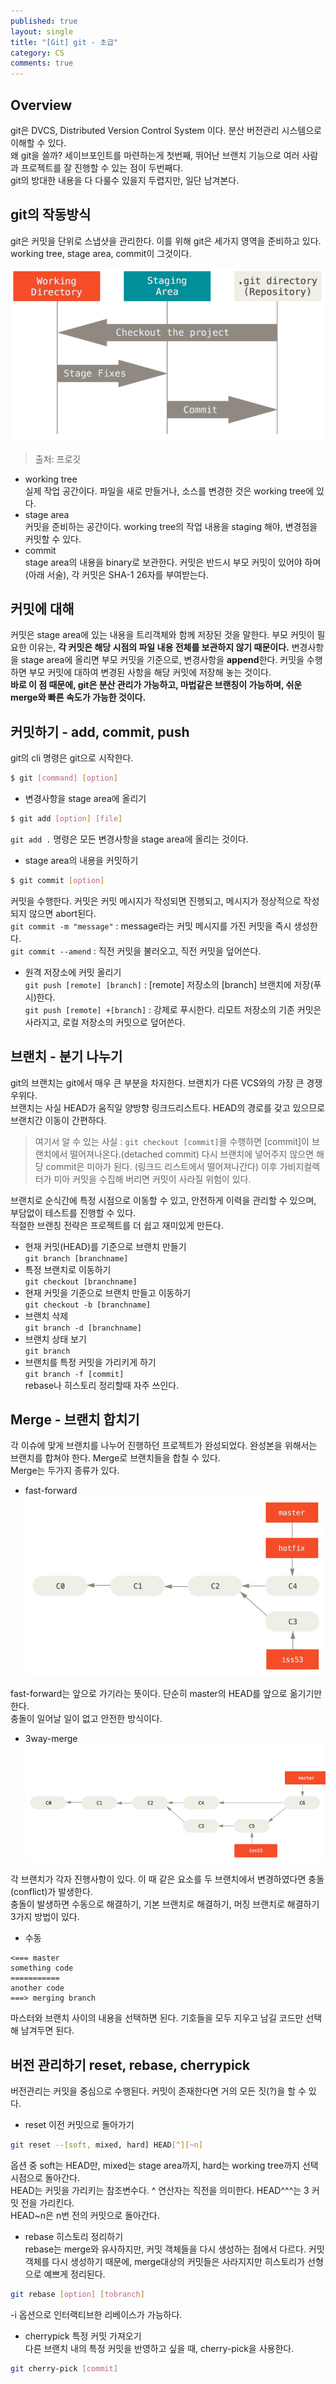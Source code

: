 ```yaml
---
published: true
layout: single
title: "[Git] git - 초급"
category: CS
comments: true
---
```


## Overview
git은 DVCS, Distributed Version Control System 이다. 분산 버전관리 시스템으로 이해할 수 있다.  
왜 git을 쓸까? 세이브포인트를 마련하는게 첫번째, 뛰어난 브랜치 기능으로 여러 사람과 프로젝트를 잘 진행할 수 있는 점이 두번째다.  
git의 방대한 내용을 다 다룰수 있을지 두렵지만, 일단 남겨본다.

## git의 작동방식
git은 커밋을 단위로 스냅샷을 관리한다. 이를 위해 git은 세가지 영역을 준비하고 있다.  
working tree, stage area, commit이 그것이다.  


![깃 구성](/../assets/areas.png)
>출처: 프로깃
- working tree  
실제 작업 공간이다. 파일을 새로 만들거나, 소스를 변경한 것은 working tree에 있다.
- stage area  
커밋을 준비하는 공간이다. working tree의 작업 내용을 staging 해야, 변경점을 커밋할 수 있다.  
- commit  
stage area의 내용을 binary로 보관한다. 커밋은 반드시 부모 커밋이 있어야 하며(아래 서술), 각 커밋은 SHA-1 26자를 부여받는다.

## 커밋에 대해
커밋은 stage area에 있는 내용을 트리객체와 함께 저장된 것을 말한다. 부모 커밋이 필요한 이유는, **각 커밋은 해당 시점의 파일 내용 전체를 보관하지 않기 때문이다.** 변경사항을 stage area에 올리면 부모 커밋을 기준으로, 변경사항을 **append**한다. 커밋을 수행하면 부모 커밋에 대하여 변경된 사항을 해당 커밋에 저장해 놓는 것이다.  
**바로 이 점 때문에, git은 분산 관리가 가능하고, 마법같은 브랜칭이 가능하며, 쉬운 merge와 빠른 속도가 가능한 것이다.**

## 커밋하기 - add, commit, push
git의 cli 명령은 git으로 시작한다.
```bash
$ git [command] [option]
```  
- 변경사항을 stage area에 올리기  
```bash
$ git add [option] [file]
```  
`git add .` 명령은 모든 변경사항을 stage area에 올리는 것이다.  
- stage area의 내용을 커밋하기  
```bash
$ git commit [option]
```
커밋을 수행한다. 커밋은 커밋 메시지가 작성되면 진행되고, 메시지가 정상적으로 작성되지 않으면 abort된다.  
`git commit -m "message"` : message라는 커밋 메시지를 가진 커밋을 즉시 생성한다.  
`git commit --amend` : 직전 커밋을 불러오고, 직전 커밋을 덮어쓴다.  
- 원격 저장소에 커밋 올리기  
`git push [remote] [branch]` : [remote] 저장소의 [branch] 브랜치에 저장(푸시)한다.  
`git push [remote] +[branch]` : 강제로 푸시한다. 리모트 저장소의 기존 커밋은 사라지고, 로컬 저장소의 커밋으로 덮어쓴다.  

## 브랜치 - 분기 나누기
git의 브랜치는 git에서 매우 큰 부분을 차지한다. 브랜치가 다른 VCS와의 가장 큰 경쟁우위다.  
브랜치는 사실 HEAD가 움직일 양방향 링크드리스트다. HEAD의 경로를 갖고 있으므로 브랜치간 이동이 간편하다. 
> 여기서 알 수 있는 사실 : `git checkout [commit]`을 수행하면 [commit]이 브랜치에서 떨어져나온다.(detached commit) 다시 브랜치에 넣어주지 않으면 해당 commit은 미아가 된다. (링크드 리스트에서 떨어져나간다) 이후 가비지컬렉터가 미아 커밋을 수집해 버리면 커밋이 사라질 위험이 있다. 

브랜치로 순식간에 특정 시점으로 이동할 수 있고, 안전하게 이력을 관리할 수 있으며, 부담없이 테스트를 진행할 수 있다.  
적절한 브랜칭 전략은 프로젝트를 더 쉽고 재미있게 만든다.  

- 현재 커밋(HEAD)를 기준으로 브랜치 만들기  
`git branch [branchname]`
- 특정 브랜치로 이동하기  
`git checkout [branchname]`
- 현재 커밋을 기준으로 브랜치 만들고 이동하기  
`git checkout -b [branchname]`
- 브랜치 삭제  
`git branch -d [branchname]`
- 브랜치 상태 보기  
`git branch`
- 브랜치를 특정 커밋을 가리키게 하기  
`git branch -f [commit]`  
rebase나 히스토리 정리할때 자주 쓰인다. 

## Merge - 브랜치 합치기
각 이슈에 맞게 브랜치를 나누어 진행하던 프로젝트가 완성되었다. 완성본을 위해서는 브랜치를 합쳐야 한다. Merge로 브랜치들을 합칠 수 있다.  
Merge는 두가지 종류가 있다.  
- fast-forward
![fast](/../assets/basic-branching-5.png)


fast-forward는 앞으로 가기라는 뜻이다. 단순히 master의 HEAD를 앞으로 옮기기만 한다.  
충돌이 일어날 일이 없고 안전한 방식이다.

- 3way-merge
![3way](/../assets/basic-merging-2.png)

각 브랜치가 각자 진행사항이 있다. 이 때 같은 요소를 두 브랜치에서 변경하였다면 충돌(conflict)가 발생한다.  
충돌이 발생하면 수동으로 해결하기, 기본 브랜치로 해결하기, 머징 브랜치로 해결하기 3가지 방법이 있다.
- 수동  
```
<=== master
something code
===========
another code
===> merging branch
```
마스터와 브랜치 사이의 내용을 선택하면 된다. 기호들을 모두 지우고 남길 코드만 선택해 남겨두면 된다.  

## 버전 관리하기 reset, rebase, cherrypick
버전관리는 커밋을 중심으로 수행된다. 커밋이 존재한다면 거의 모든 짓(?)을 할 수 있다.  
- reset 이전 커밋으로 돌아가기  
```bash
git reset --[soft, mixed, hard] HEAD[^][~n]
```
옵션 중 soft는 HEAD만, mixed는 stage area까지, hard는 working tree까지 선택 시점으로 돌아간다.  
HEAD는 커밋을 가리키는 참조변수다. ^ 연산자는 직전을 의미한다. HEAD^^^는 3 커밋 전을 가리킨다.  
HEAD~n은 n번 전의 커밋으로 돌아간다.

- rebase 히스토리 정리하기  
rebase는 merge와 유사하지만, 커밋 객체들을 다시 생성하는 점에서 다르다. 커밋 객체를 다시 생성하기 때문에, merge대상의 커밋들은 사라지지만 히스토리가 선형으로 예쁘게 정리된다.
```bash
git rebase [option] [tobranch]
```
-i 옵션으로 인터랙티브한 리베이스가 가능하다.

- cherrypick 특정 커밋 가져오기  
다른 브랜치 내의 특정 커밋을 반영하고 싶을 때, cherry-pick을 사용한다.
```bash
git cherry-pick [commit]
```